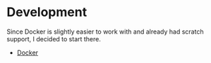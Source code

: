 # Development

Since Docker is slightly easier to work with and already had scratch support,
I decided to start there.

 - [Docker](docker)
